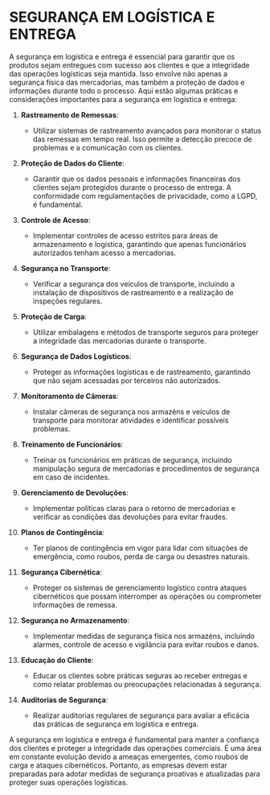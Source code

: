 # SEGURANÇA EM LOGÍSTICA E ENTREGA
A segurança em logística e entrega é essencial para garantir que os produtos sejam entregues com sucesso aos clientes e que a integridade das operações logísticas seja mantida. Isso envolve não apenas a segurança física das mercadorias, mas também a proteção de dados e informações durante todo o processo. Aqui estão algumas práticas e considerações importantes para a segurança em logística e entrega:

1. **Rastreamento de Remessas**:
   - Utilizar sistemas de rastreamento avançados para monitorar o status das remessas em tempo real. Isso permite a detecção precoce de problemas e a comunicação com os clientes.

2. **Proteção de Dados do Cliente**:
   - Garantir que os dados pessoais e informações financeiras dos clientes sejam protegidos durante o processo de entrega. A conformidade com regulamentações de privacidade, como a LGPD, é fundamental.

3. **Controle de Acesso**:
   - Implementar controles de acesso estritos para áreas de armazenamento e logística, garantindo que apenas funcionários autorizados tenham acesso a mercadorias.

4. **Segurança no Transporte**:
   - Verificar a segurança dos veículos de transporte, incluindo a instalação de dispositivos de rastreamento e a realização de inspeções regulares.

5. **Proteção de Carga**:
   - Utilizar embalagens e métodos de transporte seguros para proteger a integridade das mercadorias durante o transporte.

6. **Segurança de Dados Logísticos**:
   - Proteger as informações logísticas e de rastreamento, garantindo que não sejam acessadas por terceiros não autorizados.

7. **Monitoramento de Câmeras**:
   - Instalar câmeras de segurança nos armazéns e veículos de transporte para monitorar atividades e identificar possíveis problemas.

8. **Treinamento de Funcionários**:
   - Treinar os funcionários em práticas de segurança, incluindo manipulação segura de mercadorias e procedimentos de segurança em caso de incidentes.

9. **Gerenciamento de Devoluções**:
   - Implementar políticas claras para o retorno de mercadorias e verificar as condições das devoluções para evitar fraudes.

10. **Planos de Contingência**:
    - Ter planos de contingência em vigor para lidar com situações de emergência, como roubos, perda de carga ou desastres naturais.

11. **Segurança Cibernética**:
    - Proteger os sistemas de gerenciamento logístico contra ataques cibernéticos que possam interromper as operações ou comprometer informações de remessa.

12. **Segurança no Armazenamento**:
    - Implementar medidas de segurança física nos armazéns, incluindo alarmes, controle de acesso e vigilância para evitar roubos e danos.

13. **Educação do Cliente**:
    - Educar os clientes sobre práticas seguras ao receber entregas e como relatar problemas ou preocupações relacionadas à segurança.

14. **Auditorias de Segurança**:
    - Realizar auditorias regulares de segurança para avaliar a eficácia das práticas de segurança em logística e entrega.

A segurança em logística e entrega é fundamental para manter a confiança dos clientes e proteger a integridade das operações comerciais. É uma área em constante evolução devido a ameaças emergentes, como roubos de carga e ataques cibernéticos. Portanto, as empresas devem estar preparadas para adotar medidas de segurança proativas e atualizadas para proteger suas operações logísticas.